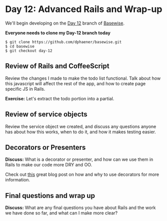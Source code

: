 # Day 12: Advanced Rails and Wrap-up

We'll begin developing on the [Day 12](https://github.com/dphaener/basewise/tree/day-12) branch of [Basewise](https://github.com/dphaener/basewise).

**Everyone needs to clone my Day-12 branch today**

    $ git clone https://github.com/dphaener/basewise.git
    $ cd basewise
    $ git checkout day-12

## Review of Rails and CoffeeScript

Review the changes I made to make the todo list functional. Talk about how this
javascript will affect the rest of the app, and how to create page specific JS
in Rails.

**Exercise:** Let's extract the todo portion into a partial.

## Review of service objects

Review the service object we created, and discuss any questions anyone has about
how this works, when to do it, and how it makes testing easier.

## Decorators or Presenters

**Discuss:** What is a decorator or presenter, and how can we use them in Rails
to make our code more DRY and OO.

Check out [this](http://johnotander.com/rails/2014/03/07/decorators-on-rails/)
great blog post on how and why to use decorators for more information.

## Final questions and wrap up

**Discuss:** What are any final questions you have about Rails and the work we
have done so far, and what can I make more clear?

